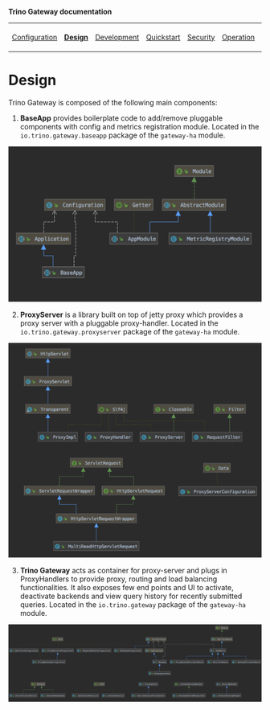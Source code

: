**Trino Gateway documentation**

<table>
  <tr>
    <td><a href="configuration.md">Configuration</a></td>
    <td><b><a href="design.md">Design</a></b></td>
    <td><a href="development.md">Development</a></td>
    <td><a href="quickstart.md">Quickstart</a></td>
    <td><a href="security.md">Security</a></td>
    <td><a href="operation.md">Operation</a></td>
    <td><a href="gateway-api.md">Gateway API</a></td>
    <td><a href="resource-groups-api.md">Resource groups API</a></td>
    <td><a href="routing-rules.md">Routing rules</a></td>
    <td><a href="references.md">References</a></td>
    <td><a href="release-notes.md">Release notes</a></td>
  </tr>
</table>

# Design

Trino Gateway is composed of the following main components:

1. **BaseApp** provides boilerplate code to add/remove pluggable components
   with config and metrics registration module. Located in the 
   `io.trino.gateway.baseapp` package of the `gateway-ha` module.

![BaseApp Class Diagram](assets/BaseApp-classes.png)

2. **ProxyServer** is a library built on top of jetty proxy which provides a
   proxy server with a pluggable proxy-handler. Located in the
   `io.trino.gateway.proxyserver` package of the `gateway-ha` module.

![ProxyServer Class Diagram](assets/ProxyServer-classes.png)

3. **Trino Gateway** acts as container for proxy-server and plugs in
   ProxyHandlers to provide proxy, routing and load balancing functionalities. It
   also exposes few end points and UI to activate, deactivate backends and view
   query history for recently submitted queries. Located in the
   `io.trino.gateway` package of the `gateway-ha` module.

![TrinoGateway Class Diagram](assets/TrinoGateway-classes.png)

